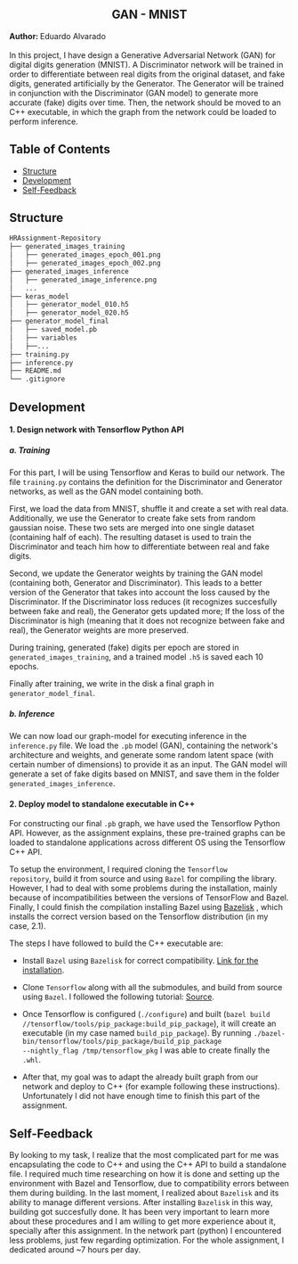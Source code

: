 <h2 align="center"> GAN - MNIST </h2>
<b> Author: </b> Eduardo Alvarado <br> <br> 
In this project, I have design a Generative Adversarial Network (GAN) for digital digits generation (MNIST).
A Discriminator network will be trained in order to differentiate between real digits from the original dataset, and
fake digits, generated artificially by the Generator.
The Generator will be trained in conjunction with the Discriminator (GAN model) to generate more accurate (fake) digits
over time. Then, the network should be moved to an C++ executable, in which the graph from the network could be loaded to perform inference.

<!-- START doctoc generated TOC please keep comment here to allow auto update -->
<!-- DON'T EDIT THIS SECTION, INSTEAD RE-RUN doctoc TO UPDATE -->
## Table of Contents

- [Structure](#structure)
- [Development](#development)
- [Self-Feedback](#self-feedback)

<!-- END doctoc generated TOC please keep comment here to allow auto update -->

## Structure

```bash
HRAssignment-Repository
├── generated_images_training
│   ├── generated_images_epoch_001.png
│   ├── generated_images_epoch_002.png
├── generated_images_inference
│   ├── generated_image_inference.png
│   ...
├── keras_model
│   ├── generator_model_010.h5
│   ├── generator_model_020.h5
├── generator_model_final
│   ├── saved_model.pb
│   ├── variables
│	├──...
├── training.py
├── inference.py
├── README.md
└── .gitignore
```


## Development

<h4> 1. Design network with Tensorflow Python API </h4>

<h5> a. Training </h5>

For this part, I will be using Tensorflow and Keras to build our network. 
The file <code>training.py</code> contains the definition for the Discriminator and Generator networks, as well as the GAN model containing both.

First, we load the data from MNIST, shuffle it and create a set with real data. Additionally, we use the Generator to create fake sets from random gaussian noise. These two sets are merged into one single dataset (containing half of each). The resulting dataset is used to train the Discriminator and teach him how to differentiate between real and fake digits.

Second, we update the Generator weights by training the GAN model (containing both, Generator and Discriminator). This leads to a better version of the Generator that takes into account the loss caused by the Discriminator. If the Discriminator loss reduces (it recognizes succesfully between fake and real), the Generator gets updated more; If the loss of the Discriminator is high (meaning
that it does not recognize between fake and real), the Generator weights are more preserved.

During training, generated (fake) digits per epoch are stored in <code>generated_images_training</code>, and a trained model <code>.h5</code> is saved each 10 epochs.

Finally after training, we write in the disk a final graph in <code>generator_model_final</code>.

<h5> b. Inference </h5>

We can now load our graph-model for executing inference in the <code>inference.py</code> file. We load the <code>.pb</code> model (GAN), containing the network's architecture and weights, and generate some random latent space (with certain number of dimensions) to provide it as an input. The GAN model will generate a set of fake digits based on MNIST, and save them in the folder <code>generated_images_inference</code>.

<h4> 2. Deploy model to standalone executable in C++ </h4>

For constructing our final <code>.pb</code> graph, we have used the Tensorflow Python API. However, as the assignment 
explains, these pre-trained graphs can be loaded to standalone applications across different OS using the Tensorflow 
C++ API.

To setup the environment, I required cloning the <code>Tensorflow repository</code>, build it from source and using 
<code>Bazel</code> for compiling the library. However, I had to deal with some problems during the installation, 
mainly because of incompatibilities between the versions of TensorFlow and Bazel. Finally, I could finish the compilation
installing Bazel using [Bazelisk](https://github.com/bazelbuild/bazelisk) , which installs the correct version based
on the Tensorflow distribution (in my case, 2.1).

The steps I have followed to build the C++ executable are:

* Install <code>Bazel</code> using <code>Bazelisk</code> for correct compatibility.
[Link for the installation](https://docs.bazel.build/versions/master/install-bazelisk.html).

* Clone <code>Tensorflow</code> along with all the submodules, and build from source using <code>Bazel</code>. I 
followed the following tutorial: [Source](https://www.tensorflow.org/install/source).

* Once Tensorflow is configured (<code>./configure</code>) and built 
(<code>bazel build //tensorflow/tools/pip_package:build_pip_package</code>), it will create an executable (in my case
named <code>build_pip_package</code>). By running 
<code>./bazel-bin/tensorflow/tools/pip_package/build_pip_package --nightly_flag /tmp/tensorflow_pkg</code> I was able
to create finally the <code>.whl</code>.

* After that, my goal was to adapt the already built graph from our network and deploy to C++ (for example following
these instructions). Unfortunately I did not have enough time to finish this part of the assignment.


## Self-Feedback

By looking to my task, I realize that the most complicated part for me was encapsulating the code to C++ and 
using the C++ API to build a standalone file. I required much time researching on how it is done and setting up the 
environment with Bazel and Tensorflow, due to compatibility errors between them during building. 
In the last moment, I realized about <code>Bazelisk</code> and its ability to manage different versions. After installing
<code>Bazelisk</code> in this way, building got succesfully done. It has been very important to learn more about 
these procedures and I am willing to get more experience about it, specially after this assignment. In the network part (python) I 
encountered less problems, just few regarding optimization. For the whole assignment, I dedicated around ~7 hours per day.


